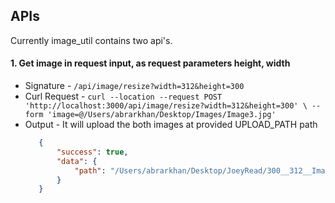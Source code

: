 ## APIs
Currently image_util contains two api's.

#### 1. Get image in request input, as request parameters height, width
- Signature - `/api/image/resize?width=312&height=300`
- Curl Request - `curl --location --request POST 'http://localhost:3000/api/image/resize?width=312&height=300' \
       --form 'image=@/Users/abrarkhan/Desktop/Images/Image3.jpg'`
- Output - It will upload the both images at provided UPLOAD_PATH path 
    ```json
       {
           "success": true,
           "data": {
               "path": "/Users/abrarkhan/Desktop/JoeyRead/300__312__Image3.jpg"
           }
       }
    ```
